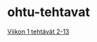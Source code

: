 # ohtu-tehtavat
[Viikon 1 tehtävät 2-13](https://github.com/mcdongo/ohtu-2021-viikko1/blob/main/README.md)
